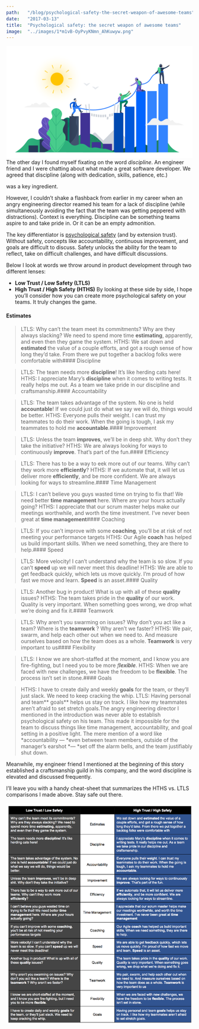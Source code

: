 ```yaml
---
path:	"/blog/psychological-safety-the-secret-weapon-of-awesome-teams"
date:	"2017-03-13"
title:	"Psychological safety: the secret weapon of awesome teams"
image:	"../images/1*m1vB-OyPvyKNmn_AhKuwyw.png"
---
```


![](../images/1*m1vB-OyPvyKNmn_AhKuwyw.png)The other day I found myself fixating on the word *discipline*. An engineer friend and I were chatting about what made a great software developer. We agreed that discipline (along with dedication, skills, patience, etc.)

 was a key ingredient.

However, I couldn’t shake a flashback from earlier in my career when an angry engineering director reamed his team for a lack of discipline (while simultaneously avoiding the fact that the team was getting peppered with distractions). Context is everything. Discipline can be something teams aspire to and take pride in. Or it can be an empty admonition.

The key differentiator is [psychological safety](https://www.nytimes.com/2016/02/28/magazine/what-google-learned-from-its-quest-to-build-the-perfect-team.html?_r=0) (and by extension trust). Without safety, concepts like accountability, continuous improvement, and goals are difficult to discuss. Safety unlocks the ability for the team to reflect, take on difficult challenges, and have difficult discussions.

Below I look at words we throw around in product development through two different lenses:

* **Low Trust / Low Safety (LTLS)**
* **High Trust / High Safety (HTHS)**
By looking at these side by side, I hope you’ll consider how you can create more psychological safety on your teams. It truly changes the game.

#### Estimates


> LTLS: Why can’t the team meet its commitments? Why are they always slacking? We need to spend more time **estimating**, apparently, and even then they game the system.
> HTHS: We sat down and **estimated** the value of a couple efforts, and got a rough sense of how long they’d take. From there we put together a backlog folks were comfortable with#### Discipline


> LTLS: The team needs more **discipline**! It’s like herding cats here!
> HTHS: I appreciate Mary’s **discipline** when it comes to writing tests. It really helps me out. As a team we take pride in our discipline and craftsmanship.#### Accountability


> LTLS: The team takes advantage of the system. No one is held **accountable**! If we could just do what we say we will do, things would be better.
> HTHS: Everyone pulls their weight. I can trust my teammates to do their work. When the going is tough, I ask my teammates to hold me **accountable**.#### Improvement


> LTLS: Unless the team **improves**, we’ll be in deep shit. Why don’t they take the initiative?
> HTHS: We are always looking for ways to continuously **improve**. That’s part of the fun.#### Efficiency


> LTLS: There has to be a way to eek more out of our teams. Why can’t they work more **efficiently**?
> HTHS: If we automate that, it will let us deliver more **efficiently**, and be more confident. We are always looking for ways to streamline.#### Time Management


> LTLS: I can’t believe you guys wasted time on trying to fix that! We need better **time management** here. Where are your hours actually going?
> HTHS: I appreciate that our scrum master helps make our meetings worthwhile, and worth the time investment. I’ve never been great at **time management**#### Coaching


> LTLS: If you can’t improve with some **coaching**, you’ll be at risk of not meeting your performance targets
> HTHS: Our Agile **coach** has helped us build important skills. When we need something, they are there to help.#### Speed


> LTLS: More velocity! I can’t understand why the team is so slow. If you can’t **speed** up we will never meet this deadline!
> HTHS: We are able to get feedback quickly, which lets us move quickly. I’m proud of how fast we move and learn. **Speed** is an asset.#### Quality


> LTLS: Another bug in product! What is up with all of these **quality** issues?
> HTHS: The team takes pride in the **quality** of our work. Quality is very important. When something goes wrong, we drop what we’re doing and fix it.#### Teamwork


> LTLS: Why aren’t you swarming on issues? Why don’t you act like a team? Where is the **teamwork** ? Why aren’t we faster?
> HTHS: We pair, swarm, and help each other out when we need to. And measure ourselves based on how the team does as a whole. **Teamwork** is very important to us#### Flexibility


> LTLS: I know we are short-staffed at the moment, and I know you are fire-fighting, but I need you to be more *f****lexible***.
> HTHS: When we are faced with new challenges, we have the freedom to be **flexible**. The process isn’t set in stone.#### Goals


> HTHS: I have to create daily and weekly **goals** for the team, or they’ll just slack. We need to keep cracking the whip.
> LTLS: Having personal and team** goals** helps us stay on track. I like how my teammates aren’t afraid to set stretch goals.The angry engineering director I mentioned in the introduction was never able to establish psychological safety on his team. This made it impossible for the team to discuss things like time management, accountability, and goal setting in a positive light. The mere mention of a word like *accountability — *even between team members, outside of the manager’s earshot *— *set off the alarm bells, and the team justifiably shut down.

Meanwhile, my engineer friend I mentioned at the beginning of this story established a craftsmanship guild in his company, and the word discipline is elevated and discussed frequently.

I’ll leave you with a handy cheat-sheet that summarizes the HTHS vs. LTLS comparisons I made above. Stay safe out there.

![](../images/1*qQ2lKrHTdxR7O_a0RM9mrw.png)